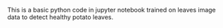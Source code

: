 This is a basic python code in jupyter notebook trained on leaves image data to detect healthy potato leaves.

